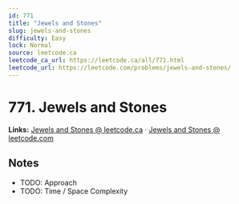 ```yaml
--- 
id: 771
title: "Jewels and Stones"
slug: jewels-and-stones
difficulty: Easy
lock: Normal
source: leetcode.ca
leetcode_ca_url: https://leetcode.ca/all/771.html
leetcode_url: https://leetcode.com/problems/jewels-and-stones/
---
```


# 771. Jewels and Stones

**Links:** [Jewels and Stones @ leetcode.ca](https://leetcode.ca/all/771.html) · [Jewels and Stones @ leetcode.com](https://leetcode.com/problems/jewels-and-stones/)

## Notes
- TODO: Approach
- TODO: Time / Space Complexity
